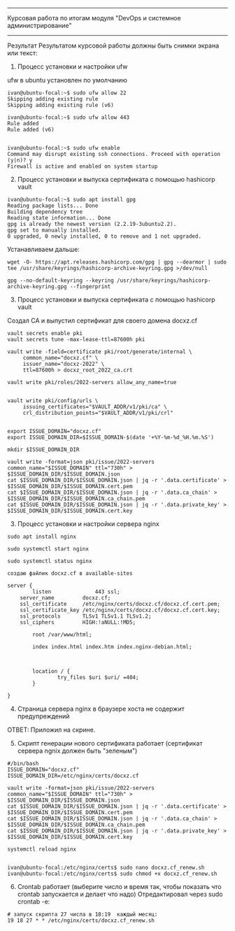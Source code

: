 __________________________________________________________________________
Курсовая работа по итогам модуля "DevOps и системное администрирование"
__________________________________________________________________________
Результат
Результатом курсовой работы должны быть снимки экрана или текст:

1. Процесс установки и настройки ufw

ufw в ubuntu установлен по умолчанию
```
ivan@ubuntu-focal:~$ sudo ufw allow 22
Skipping adding existing rule
Skipping adding existing rule (v6)

ivan@ubuntu-focal:~$ sudo ufw allow 443
Rule added
Rule added (v6)


ivan@ubuntu-focal:~$ sudo ufw enable
Command may disrupt existing ssh connections. Proceed with operation (y|n)? y
Firewall is active and enabled on system startup
```
2. Процесс установки и выпуска сертификата с помощью hashicorp vault
```
ivan@ubuntu-focal:~$ sudo apt install gpg
Reading package lists... Done
Building dependency tree
Reading state information... Done
gpg is already the newest version (2.2.19-3ubuntu2.2).
gpg set to manually installed.
0 upgraded, 0 newly installed, 0 to remove and 1 not upgraded.
```
Устанавливаем дальше:
```
wget -O- https://apt.releases.hashicorp.com/gpg | gpg --dearmor | sudo tee /usr/share/keyrings/hashicorp-archive-keyring.gpg >/dev/null

gpg --no-default-keyring --keyring /usr/share/keyrings/hashicorp-archive-keyring.gpg --fingerprint
```


3. Процесс установки и выпуска сертификата с помощью hashicorp vault

Создал СА и выпустил сертификат для своего домена docxz.cf
```
vault secrets enable pki
vault secrets tune -max-lease-ttl=87600h pki

vault write -field=certificate pki/root/generate/internal \
     common_name="docxz.cf" \
     issuer_name="docxz-2022" \
     ttl=87600h > docxz_root_2022_ca.crt

vault write pki/roles/2022-servers allow_any_name=true


vault write pki/config/urls \
     issuing_certificates="$VAULT_ADDR/v1/pki/ca" \
     crl_distribution_points="$VAULT_ADDR/v1/pki/crl"


export ISSUE_DOMAIN="docxz.cf"
export ISSUE_DOMAIN_DIR=$ISSUE_DOMAIN-$(date '+%Y-%m-%d_%H.%m.%S')

mkdir $ISSUE_DOMAIN_DIR

vault write -format=json pki/issue/2022-servers common_name="$ISSUE_DOMAIN" ttl="730h" > $ISSUE_DOMAIN_DIR/$ISSUE_DOMAIN.json
cat $ISSUE_DOMAIN_DIR/$ISSUE_DOMAIN.json | jq -r '.data.certificate' > $ISSUE_DOMAIN_DIR/$ISSUE_DOMAIN.cert.pem
cat $ISSUE_DOMAIN_DIR/$ISSUE_DOMAIN.json | jq -r '.data.ca_chain' > $ISSUE_DOMAIN_DIR/$ISSUE_DOMAIN.ca_chain.pem
cat $ISSUE_DOMAIN_DIR/$ISSUE_DOMAIN.json | jq -r '.data.private_key' > $ISSUE_DOMAIN_DIR/$ISSUE_DOMAIN.cert.key
```
3. Процесс установки и настройки сервера nginx
```
sudo apt install nginx

sudo systemctl start nginx

sudo systemctl status nginx

создаю файлик docxz.cf в available-sites 

server {
        listen              443 ssl;
    server_name         docxz.cf;
    ssl_certificate     /etc/nginx/certs/docxz.cf/docxz.cf.cert.pem;
    ssl_certificate_key /etc/nginx/certs/docxz.cf/docxz.cf.cert.key;
    ssl_protocols       TLSv1 TLSv1.1 TLSv1.2;
    ssl_ciphers         HIGH:!aNULL:!MD5;

        root /var/www/html;

        index index.html index.htm index.nginx-debian.html;

        

        location / {
                try_files $uri $uri/ =404;
        }

}
```

4. Страница сервера nginx в браузере хоста не содержит предупреждений

ОТВЕТ: Приложил на скрине.

5. Скрипт генерации нового сертификата работает (сертификат сервера ngnix должен быть "зеленым")
```
#/bin/bash
ISSUE_DOMAIN="docxz.cf"
ISSUE_DOMAIN_DIR=/etc/nginx/certs/docxz.cf

vault write -format=json pki/issue/2022-servers common_name="$ISSUE_DOMAIN" ttl="730h" > $ISSUE_DOMAIN_DIR/$ISSUE_DOMAIN.json
cat $ISSUE_DOMAIN_DIR/$ISSUE_DOMAIN.json | jq -r '.data.certificate' > $ISSUE_DOMAIN_DIR/$ISSUE_DOMAIN.cert.pem
cat $ISSUE_DOMAIN_DIR/$ISSUE_DOMAIN.json | jq -r '.data.ca_chain' > $ISSUE_DOMAIN_DIR/$ISSUE_DOMAIN.ca_chain.pem
cat $ISSUE_DOMAIN_DIR/$ISSUE_DOMAIN.json | jq -r '.data.private_key' > $ISSUE_DOMAIN_DIR/$ISSUE_DOMAIN.cert.key

systemctl reload nginx


ivan@ubuntu-focal:/etc/nginx/certs$ sudo nano docxz.cf_renew.sh
ivan@ubuntu-focal:/etc/nginx/certs$ sudo chmod +x docxz.cf_renew.sh
```
6. Crontab работает (выберите число и время так, чтобы показать что crontab запускается и делает что надо)
Отредактировал через sudo crontab -e: 
```
# запуск скрипта 27 числа в 18:19  каждый месяц:
19 18 27 * * /etc/nginx/certs/docxz.cf_renew.sh
```
